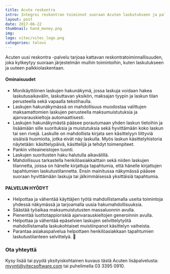 ```yaml
---
title: Acute reskontra
intro: Integroi reskontran toiminnot suoraan Acuten laskutukseen ja palkkioihin
layout: post
date: 2017-06-22
thumbnail: hand_money.png
img: 
logo: vitec/vitec_logo.png
categories: talous
---
```

Acuten uusi reskontra -palvelu tarjoaa kattavan reskontratoiminnallisuuden, joka kytkeytyy suoraan järjestelmän muihin toimintoihin, kuten laskutukseen ja uuteen palkkiolaskentaan.

#### Ominaisuudet

- Monikäyttöinen laskujen hakunäkymä, jossa laskuja voidaan hakea laskutusaikavälin, laskuttavan yksikön, maksajan tyypin ja laskun tilan perusteella sekä vapaalla tekstihaulla. 
- Laskujen hakunäkymässä on mahdollisuus muodostaa valittujen maksamattomien laskujen perusteella maksumuistutuksia ja ajanvarauskieltoja automaattisesti.
- Laskujen hakunäkymästä pääsee porautumaan yhden laskun tietoihin ja lisäämään sille suorituksia ja muistutuksia sekä hyvittämään koko laskun tai sen rivejä. Laskulle on mahdollista kirjata sen käsittelyyn liittyviä sisäisiä huomioita, jotka eivät näy laskulla. Myös laskun käsittelyhistoria näytetään: käsittelypäivä, käsittelijä ja tehdyt toimenpiteet. 
- Pankin viiteaineistojen tuonti.
- Laskujen suoritusten haku halutulla aikavälillä.
- Mahdollisuus tarkastella henkilöasiakkaittain sekä niiden laskujen tilannetta, joissa on hänelle kirjattuja tapahtumia, että hänelle kirjattujen tapahtumien laskutustilannetta. Ensin mainitussa näkymässä pääsee suoraan hyvittämään laskuja tai jälkimmäisessä yksittäisiä tapahtumia.

#### PALVELUN HYÖDYT

- Helpottaa ja vähentää käyttäjien työtä mahdollistamalla useita toimintoja yhdessä näkymässä ja tarjoamalla uusia hakumahdollisuuksia.
- Säästää työaikaa maksumuistutusten massaluonnin avulla.
- Pienentää luottotappioriskiä ajanvarauskieltojen generoinnin avulla.  
- Helpottaa ja vähentää epäselvien laskujen selvittelytyötä mahdollistamalla laskukohtaiset muistiinpanot käsittelyn vaiheista.
- Parantaa asiakaspalvelua helpottaen henkilöasiakkaan tapahtumien laskutustilanteen selvittelyä.

### Ota yhteyttä

Kysy lisää tai pyydä yksityiskohtainen kuvaus tästä Acuten lisäpalvelusta: 
[myynti@vitecsoftware.com](mailto://myynti@vitecsoftware.com) tai puhelimella 03 3395 0910.